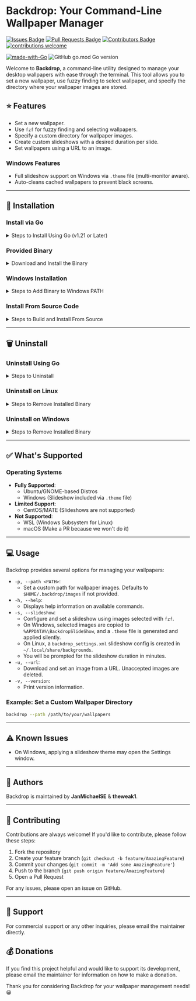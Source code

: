 # Backdrop: Your Command-Line Wallpaper Manager

[![Issues Badge](https://img.shields.io/github/issues/JanMichaelSE/backdrop)](https://github.com/JanMichaelSE/backdrop/issues)
[![Pull Requests Badge](https://img.shields.io/github/issues-pr/JanMichaelSE/backdrop)](https://github.com/JanMichaelSE/backdrop/pulls)
[![Contributors Badge](https://img.shields.io/github/contributors/JanMichaelSE/backdrop)](https://github.com/JanMichaelSE/backdrop/graphs/contributors)
[![contributions welcome](https://img.shields.io/badge/contributions-welcome-brightgreen.svg?style=flat)](https://github.com/dwyl/esta/issues)

[![made-with-Go](https://img.shields.io/badge/Made%20with-Go-1f425f.svg)](https://go.dev/)
![GitHub go.mod Go version](https://img.shields.io/github/go-mod/go-version/JanMichaelSE/backdrop)

Welcome to **Backdrop**, a command-line utility designed to manage your desktop wallpapers with ease through the terminal. This tool allows you to set a new wallpaper, use fuzzy finding to select wallpaper, and specify the directory where your wallpaper images are stored.

## :star: Features

- Set a new wallpaper.
- Use `fzf` for fuzzy finding and selecting wallpapers.
- Specify a custom directory for wallpaper images.
- Create custom slideshows with a desired duration per slide.
- Set wallpapers using a URL to an image.

### Windows Features

- Full slideshow support on Windows via `.theme` file (multi-monitor aware).
- Auto-cleans cached wallpapers to prevent black screens.

---

## :wrench: Installation

### Install via Go

<details>
<summary>Steps to Install Using Go (v1.21 or Later)</summary>

```bash
go install github.com/janmichaelse/backdrop@latest
```

</details>

### Provided Binary

<details>
<summary>Download and Install the Binary</summary>

1. Download and unzip the `tar.gz` file for your operating system from the [Releases Page](https://github.com/JanMichaelSE/backdrop/releases).
2. Extract the archive:
   ```bash
   tar -xzf backdrop-gnome-desktop-v{current_version}.linux-amd64.tar.gz
   ```
3. Move the binary to the following path:
   ```bash
   mkdir -p $HOME/.backdrop/bin
   cp backdrop $HOME/.backdrop/bin
   ```
4. Add the binary to your `PATH`:
   ```bash
   echo 'export PATH=$HOME/.backdrop/bin:$PATH' >> $HOME/.bashrc
   source $HOME/.bashrc
   ```
   </details>

### Windows Installation

<details>
<summary>Steps to Add Binary to Windows PATH</summary>

1. Download the binary from the [Releases Page](https://github.com/JanMichaelSE/backdrop/releases).
2. Navigate to **Start Menu** and search for "Environment Variables".
3. Open "**Edit the System Environment Variables**".
4. Go to the "**Advanced**" tab and click "**Environment Variables**".
5. Edit the **Path** variable under System Variables and add the folder where the `backdrop.exe` binary is located. (Do not include the binary name.)

</details>

### Install From Source Code

<details>
<summary>Steps to Build and Install From Source</summary>

1. Clone the repository:
   ```bash
   git clone https://github.com/JanMichaelSE/backdrop.git
   cd backdrop
   ```
2. Build the project:
   ```bash
   go build
   ```
3. Move the binary to a directory in your `PATH`:
   ```bash
   mv backdrop $HOME/.backdrop/bin
   ```
4. Add the binary to your `PATH`:
   ```bash
   echo 'export PATH=$HOME/.backdrop/bin:$PATH' >> $HOME/.bashrc
   source $HOME/.bashrc
   ```
   </details>

---

## :wastebasket: Uninstall

### Uninstall Using Go

<details>
<summary>Steps to Uninstall</summary>

```bash
rm $(go env GOPATH)/bin/backdrop
go clean -modcache  # Optional
```

</details>

### Uninstall on Linux

<details>
<summary>Steps to Remove Installed Binary</summary>

1. Locate the binary:
   ```bash
   which backdrop
   ```
2. Delete the binary:
   ```bash
   rm /path/to/backdrop
   ```
3. (Optional) Remove configuration files, if applicable:
   ```bash
   rm -rf $HOME/.backdrop
   ```
4. Edit ~/.bashrc and remove the line that adds Backdrop to PATH
   ```bash
   nano ~/.bashrc
   ```
   Remove the following line (or equivalent):
   ```bash
   export PATH=$HOME/.backdrop/bin:$PATH
   ```

</details>
  
### Uninstall on Windows

<details>
<summary>Steps to Remove Installed Binary</summary>

1. Open a Command Prompt and verify the location of the binary:
   ```powershell
   where backdrop
   ```
2. Remove the folder path from your PATH environment variable: - Navigate to Start Menu and search for "Environment Variables". - Open Edit the System Environment Variables. - In the Advanced tab, click Environment Variables. - Under the System Variables, select Path and click Edit. - Remove the folder containing backdrop.exe from the list.
</details>

---

## &#x2705; What's Supported

### Operating Systems

- **Fully Supported**:
  - Ubuntu/GNOME-based Distros
  - Windows (Slideshow included via `.theme` file)
- **Limited Support**:
  - CentOS/MATE (Slideshows are not supported)
- **Not Supported**:
  - WSL (Windows Subsystem for Linux)
  - macOS (Make a PR because we won't do it)

---

## :computer: Usage

Backdrop provides several options for managing your wallpapers:

- `-p, --path <PATH>`:
  - Set a custom path for wallpaper images. Defaults to `$HOME/.backdrop/images` if not provided.
- `-h, --help`:
  - Displays help information on available commands.
- `-s, --slideshow`:
  - Configure and set a slideshow using images selected with `fzf`.
  - On Windows, selected images are copied to `%APPDATA%\BackdropSlideShow`, and a `.theme` file is generated and applied silently.
  - On Linux, a `backdrop_settings.xml` slideshow config is created in `~/.local/share/backgrounds`.
  - You will be prompted for the slideshow duration in minutes.
- `-u, --url`:
  - Download and set an image from a URL. Unaccepted images are deleted.
- `-v, --version`:
  - Print version information.

### Example: Set a Custom Wallpaper Directory

```bash
backdrop --path /path/to/your/wallpapers
```

---

## ⚠️ Known Issues

- On Windows, applying a slideshow theme may open the Settings window.

---

## :busts_in_silhouette: Authors

Backdrop is maintained by **JanMichaelSE** & **theweak1**.

---

## :handshake: Contributing

Contributions are always welcome! If you'd like to contribute, please follow these steps:

1. Fork the repository
2. Create your feature branch (`git checkout -b feature/AmazingFeature`)
3. Commit your changes (`git commit -m 'Add some AmazingFeature'`)
4. Push to the branch (`git push origin feature/AmazingFeature`)
5. Open a Pull Request

For any issues, please open an issue on GitHub.

---

## :email: Support

For commercial support or any other inquiries, please email the maintainer directly.

## :moneybag: Donations

If you find this project helpful and would like to support its development, please email the maintainer for information on how to make a donation.

Thank you for considering Backdrop for your wallpaper management needs! :grinning:
